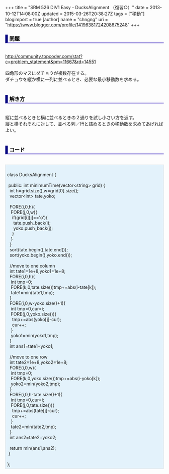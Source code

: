 +++
title = "SRM 526 DIV1 Easy - DucksAlignment （復習○）"
date = 2013-10-12T14:08:00Z
updated = 2015-03-26T20:38:27Z
tags = ["移動"]
blogimport = true 
[author]
	name = "chngng"
	uri = "https://www.blogger.com/profile/14196381724208675248"
+++

<div dir="ltr" style="text-align: left;" trbidi="on"><h3 style="border-bottom: 2px solid slateblue; border-left: 8px solid navy; color: black; padding: 0px 0px 1px 5px;">問題 </h3><br /><a href="http://community.topcoder.com/stat?c=problem_statement&amp;pm=11667&amp;rd=14551" target="_blank">http://community.topcoder.com/stat?c=problem_statement&amp;pm=11667&amp;rd=14551</a><br /><br />四角形のマスにダチョウが複数存在する。<br />ダチョウを縦か横に一列に並べるとき、必要な最小移動数を求める。<br /><br /><h3 style="border-bottom: 2px solid slateblue; border-left: 8px solid navy; color: black; padding: 0px 0px 1px 5px;">解き方 </h3><br />縦に並べるときと横に並べるときの２通りを試し小さい方を返す。<br />縦と横それぞれに対して、並べる列／行と詰めるときの移動数を求めてあげればよい。<br /><br /><h3 style="border-bottom: 2px solid slateblue; border-left: 8px solid navy; color: black; padding: 0px 0px 1px 5px;">コード </h3><br /><div style="background-color: #e3f2fb; border: 1px dotted #CCCCCC; padding: 5px;"><br />class DucksAlignment {<br /><br /><span class="Apple-tab-span" style="white-space: pre;"> </span>public: int minimumTime(vector&lt;string&gt; grid) {<br /><span class="Apple-tab-span" style="white-space: pre;">  </span>int h=grid.size(),w=grid[0].size();<br /><span class="Apple-tab-span" style="white-space: pre;">  </span>vector&lt;int&gt; tate,yoko;<br /><br /><span class="Apple-tab-span" style="white-space: pre;">  </span>FORE(i,0,h){<br /><span class="Apple-tab-span" style="white-space: pre;">   </span>FORE(j,0,w){<br /><span class="Apple-tab-span" style="white-space: pre;">    </span>if(grid[i][j]=='o'){<br /><span class="Apple-tab-span" style="white-space: pre;">     </span>tate.push_back(i);<br /><span class="Apple-tab-span" style="white-space: pre;">     </span>yoko.push_back(j);<br /><span class="Apple-tab-span" style="white-space: pre;">    </span>}<br /><span class="Apple-tab-span" style="white-space: pre;">   </span>}<br /><span class="Apple-tab-span" style="white-space: pre;">  </span>}<br /><span class="Apple-tab-span" style="white-space: pre;">  </span>sort(tate.begin(),tate.end());<br /><span class="Apple-tab-span" style="white-space: pre;">  </span>sort(yoko.begin(),yoko.end());<br /><br /><span class="Apple-tab-span" style="white-space: pre;">  </span>//move to one column<br /><span class="Apple-tab-span" style="white-space: pre;">  </span>int tate1=1e+8,yoko1=1e+8;<br /><span class="Apple-tab-span" style="white-space: pre;">  </span>FORE(i,0,h){<br /><span class="Apple-tab-span" style="white-space: pre;">   </span>int tmp=0;<br /><span class="Apple-tab-span" style="white-space: pre;">   </span>FORE(k,0,tate.size())tmp+=abs(i-tate[k]);<br /><span class="Apple-tab-span" style="white-space: pre;">   </span>tate1=min(tate1,tmp);<br /><span class="Apple-tab-span" style="white-space: pre;">  </span>}<br /><span class="Apple-tab-span" style="white-space: pre;">  </span>FORE(i,0,w-yoko.size()+1){<br /><span class="Apple-tab-span" style="white-space: pre;">   </span>int tmp=0,cur=i;<br /><span class="Apple-tab-span" style="white-space: pre;">   </span>FORE(j,0,yoko.size()){<br /><span class="Apple-tab-span" style="white-space: pre;">    </span>tmp+=abs(yoko[j]-cur);<br /><span class="Apple-tab-span" style="white-space: pre;">    </span>cur++;<br /><span class="Apple-tab-span" style="white-space: pre;">   </span>}<br /><span class="Apple-tab-span" style="white-space: pre;">   </span>yoko1=min(yoko1,tmp);<br /><span class="Apple-tab-span" style="white-space: pre;">  </span>}<br /><span class="Apple-tab-span" style="white-space: pre;">  </span>int ans1=tate1+yoko1;<br /><br /><span class="Apple-tab-span" style="white-space: pre;">  </span>//move to one row<br /><span class="Apple-tab-span" style="white-space: pre;">  </span>int tate2=1e+8,yoko2=1e+8;<br /><span class="Apple-tab-span" style="white-space: pre;">  </span>FORE(i,0,w){<br /><span class="Apple-tab-span" style="white-space: pre;">   </span>int tmp=0;<br /><span class="Apple-tab-span" style="white-space: pre;">   </span>FORE(k,0,yoko.size())tmp+=abs(i-yoko[k]);<br /><span class="Apple-tab-span" style="white-space: pre;">   </span>yoko2=min(yoko2,tmp);<br /><span class="Apple-tab-span" style="white-space: pre;">  </span>}<br /><span class="Apple-tab-span" style="white-space: pre;">  </span>FORE(i,0,h-tate.size()+1){<br /><span class="Apple-tab-span" style="white-space: pre;">   </span>int tmp=0,cur=i;<br /><span class="Apple-tab-span" style="white-space: pre;">   </span>FORE(j,0,tate.size()){<br /><span class="Apple-tab-span" style="white-space: pre;">    </span>tmp+=abs(tate[j]-cur);<br /><span class="Apple-tab-span" style="white-space: pre;">    </span>cur++;<br /><span class="Apple-tab-span" style="white-space: pre;">   </span>}<br /><span class="Apple-tab-span" style="white-space: pre;">   </span>tate2=min(tate2,tmp);<br /><span class="Apple-tab-span" style="white-space: pre;">  </span>}<br /><span class="Apple-tab-span" style="white-space: pre;">  </span>int ans2=tate2+yoko2;<br /><br /><span class="Apple-tab-span" style="white-space: pre;">  </span>return min(ans1,ans2);<br /><span class="Apple-tab-span" style="white-space: pre;"> </span>}<br /><br />};</div></div>
